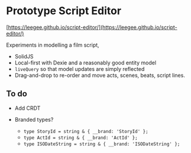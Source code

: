 # Prototype Script Editor

[https://leegee.github.io/script-editor/](https://leegee.github.io/script-editor/)

Experiments in modelling a film script, 

* SolidJS
* Local-first with Dexie and a reasonably good entity model
* `liveQuery` so that model updates are simply reflected
* Drag-and-drop to re-order and move acts, scenes, beats, script lines.

## To do

* Add CRDT

* Branded types?
    - `type StoryId = string & { __brand: 'StoryId' };`
    - `type ActId = string & { __brand: 'ActId' };`
    - `type ISODateString = string & { __brand: 'ISODateString' };`
